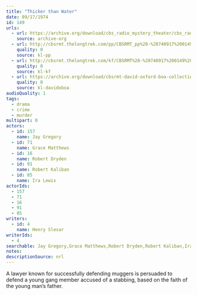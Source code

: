```yaml
---
title: "Thicker than Water"
date: 09/17/1974
id: 149
urls: 
  - url: https://archive.org/download/cbs_radio_mystery_theater/cbs_radio_mystery_theater-0101-0150.zip/cbs_radio_mystery_theater-0101-0150%2Fcbsrmt_0149_thicker_than_water.mp3
    source: archive-org
  - url: http://cbsrmt.thelongtrek.com/pp/CBSRMT_pp%20-%20740917%200149%20Thicker%20Than%20Water.mp3
    quality: 0
    source: kl-pp
  - url: http://cbsrmt.thelongtrek.com/kf/CBSRMT%20-%20740917%200149%20Thicker%20Than%20Water_kf.mp3
    quality: 0
    source: kl-kf
  - url: https://archive.org/download/cbsrmt-david-oxford-boa-collection/CBSRMT-740917-0149-Thicker-Than-Water-(64-44)_kf-{BoA}.mp3
    quality: 0
    source: kl-davidoboa
audioQuality: 1
tags: 
  - drama
  - crime
  - murder
multipart: 0
actors:  
  - id: 157
    name: Jay Gregory  
  - id: 71
    name: Grace Matthews  
  - id: 16
    name: Robert Dryden  
  - id: 91
    name: Robert Kaliban  
  - id: 85
    name: Ira Lewis
actorIds:  
  - 157  
  - 71  
  - 16  
  - 91  
  - 85
writers:  
  - id: 4
    name: Henry Slesar
writerIds:  
  - 4
searchable: Jay Gregory,Grace Matthews,Robert Dryden,Robert Kaliban,Ira Lewis Henry Slesar
notes: 
descriptionSource: nrl
---
```

A lawyer known for successfully defending muggers is persuaded to defend a young gang member accused of a stabbing, based on the faith of the young man’s father.